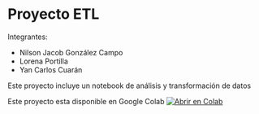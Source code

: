 # Proyecto ETL

Integrantes:
- Nilson Jacob González Campo
- Lorena Portilla
- Yan Carlos Cuarán

Este proyecto incluye un notebook de análisis y transformación de datos

Este proyecto esta disponible en Google Colab
[![Abrir en Colab](https://colab.research.google.com/assets/colab-badge.svg)](https://colab.research.google.com/github/njacob1001/etl-project/blob/main/notebooks/proyectoETL.ipynb)
